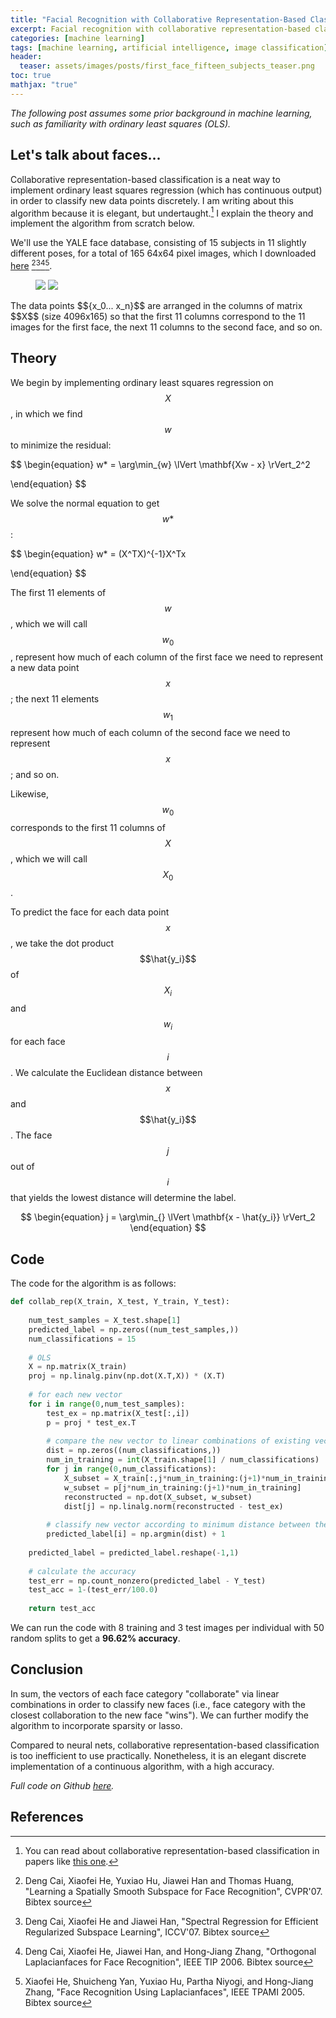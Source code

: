 ```yaml
---
title: "Facial Recognition with Collaborative Representation-Based Classification"
excerpt: Facial recognition with collaborative representation-based classification.
categories: [machine learning]
tags: [machine learning, artificial intelligence, image classification]
header:
  teaser: assets/images/posts/first_face_fifteen_subjects_teaser.png
toc: true
mathjax: "true"
---
```


*The following post assumes some prior background in machine learning, such as familiarity with ordinary least squares (OLS).*

## Let's talk about faces...

Collaborative representation-based classification is a neat way to implement ordinary least squares regression (which has continuous output) in order to classify new data points discretely. I am writing about this algorithm because it is elegant, but undertaught.[^5] I explain the theory and implement the algorithm from scratch below.

We'll use the YALE face database, consisting of 15 subjects in 11 slightly different poses, for a total of 165 64x64 pixel images, which I downloaded [here](http://www.cad.zju.edu.cn/home/dengcai/Data/FaceData.html) [^1][^2][^3][^4]. 
<figure class="half">
    <a href="/assets/images/image-filename-2-large.jpg"><img src="/assets/images/posts/first_face_fifteen_subjects.png"></a>
    <a href="/assets/images/image-filename-1-large.jpg"><img src="/assets/images/posts/total_images_one_face.png"></a>
</figure>
The data points $${x_0... x_n}$$ are arranged in the columns of matrix $$X$$ (size 4096x165) so that the first 11 columns correspond to the 11 images for the first face, the next 11 columns to the second face, and so on.

## Theory

We begin by implementing ordinary least squares regression on $$X$$, in which we find $$w$$ to minimize the residual:

$$ \begin{equation}
    w* = 
\arg\min_{w} \lVert \mathbf{Xw - x} \rVert_2^2

\end{equation} $$

We solve the normal equation to get $$\begin{equation} w* \end{equation}$$:

$$ \begin{equation}
    w* = (X^TX)^{-1}X^Tx

\end{equation} $$

The first 11 elements of $$w$$, which we will call $$w_0$$, represent how much of each column of the first face we need to represent a new data point $$x$$; the next 11 elements $$w_1$$ represent how much of each column of the second face we need to represent $$x$$; and so on.

Likewise, $$w_0$$ corresponds to the first 11 columns of $$X$$, which we will call $$X_0$$. 

To predict the face for each data point $$x$$, we take the dot product $$\hat{y_i}$$ of $$X_i$$ and $$w_i$$ for each face $$i$$. We calculate the Euclidean distance between $$x$$ and $$\hat{y_i}$$. The face $$j$$ out of $$i$$ that yields the lowest distance will determine the label.

$$ \begin{equation}
    j = \arg\min_{} \lVert \mathbf{x - \hat{y_i}} \rVert_2
\end{equation} $$

## Code

The code for the algorithm is as follows:

```python
def collab_rep(X_train, X_test, Y_train, Y_test):
    
    num_test_samples = X_test.shape[1]
    predicted_label = np.zeros((num_test_samples,))
    num_classifications = 15
    
    # OLS
    X = np.matrix(X_train)
    proj = np.linalg.pinv(np.dot(X.T,X)) * (X.T) 
    
    # for each new vector
    for i in range(0,num_test_samples):
        test_ex = np.matrix(X_test[:,i])
        p = proj * test_ex.T
        
        # compare the new vector to linear combinations of existing vectors by face
        dist = np.zeros((num_classifications,))
        num_in_training = int(X_train.shape[1] / num_classifications)
        for j in range(0,num_classifications):
            X_subset = X_train[:,j*num_in_training:(j+1)*num_in_training]
            w_subset = p[j*num_in_training:(j+1)*num_in_training]
            reconstructed = np.dot(X_subset, w_subset)
            dist[j] = np.linalg.norm(reconstructed - test_ex)
        
        # classify new vector according to minimum distance between the vector and reconstructed 
        predicted_label[i] = np.argmin(dist) + 1
        
    predicted_label = predicted_label.reshape(-1,1)
        
    # calculate the accuracy
    test_err = np.count_nonzero(predicted_label - Y_test)
    test_acc = 1-(test_err/100.0)
    
    return test_acc
```

We can run the code with 8 training and 3 test images per individual with 50 random splits to get a **96.62% accuracy**.

## Conclusion

In sum, the vectors of each face category "collaborate" via linear combinations in order to classify new faces (i.e., face category with the closest collaboration to the new face "wins"). We can further modify the algorithm to incorporate sparsity or lasso.

Compared to neural nets, collaborative representation-based classification is too inefficient to use practically. Nonetheless, it is an elegant discrete implementation of a continuous algorithm, with a high accuracy.

*Full code on Github [here](https://github.com/soniajoseph/Collaborative-Representation-Based-Classification).*

## References
[^1]: Deng Cai, Xiaofei He, Yuxiao Hu, Jiawei Han and Thomas Huang, "Learning a Spatially Smooth Subspace for Face Recognition", CVPR'07. Bibtex source
[^2]: Deng Cai, Xiaofei He and Jiawei Han, "Spectral Regression for Efficient Regularized Subspace Learning", ICCV'07.	Bibtex source
[^3]: Deng Cai, Xiaofei He, Jiawei Han, and Hong-Jiang Zhang, "Orthogonal Laplacianfaces for Face Recognition", IEEE TIP 2006. Bibtex source
[^4]: Xiaofei He, Shuicheng Yan, Yuxiao Hu, Partha Niyogi, and Hong-Jiang Zhang, "Face Recognition Using Laplacianfaces", IEEE TPAMI 2005. Bibtex source
[^5]: You can read about collaborative representation-based classification in papers like [this one](https://arxiv.org/abs/1204.2358).